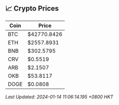 ## 📈 Crypto Prices

| Coin | Price |
| ---- | ----- |
| BTC | $42770.8426 |
| ETH | $2557.8931 |
| BNB | $302.5795 |
| CRV | $0.5519 |
| ARB | $2.1507 |
| OKB | $53.8117 |
| DOGE | $0.0808 |

_Last Updated: 2024-01-14 11:06:14.195 +0800 HKT_